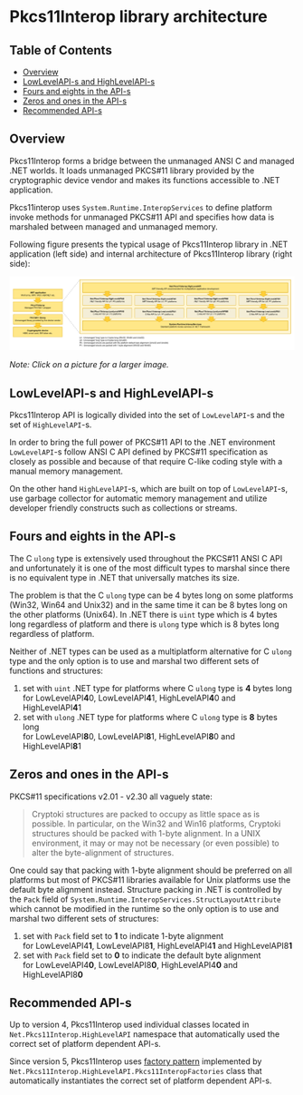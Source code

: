# Pkcs11Interop library architecture

## Table of Contents

* [Overview](#overview)
* [LowLevelAPI-s and HighLevelAPI-s](#lowlevelapi-s-and-highlevelapi-s)
* [Fours and eights in the API-s](#fours-and-eights-in-the-api-s)
* [Zeros and ones in the API-s](#zeros-and-ones-in-the-api-s)
* [Recommended API-s](#recommended-api-s)

## Overview

Pkcs11Interop forms a bridge between the unmanaged ANSI C and managed .NET worlds. It loads unmanaged PKCS#11 library provided by the cryptographic device vendor and makes its functions accessible to .NET application.

Pkcs11interop uses `System.Runtime.InteropServices` to define platform invoke methods for unmanaged PKCS#11 API and specifies how data is marshaled between managed and unmanaged memory.

Following figure presents the typical usage of Pkcs11Interop library in .NET application (left side) and internal architecture of Pkcs11Interop library (right side):

![Pkcs11Interop architecture](images/pkcs11interop-architecture.png?raw=true)

*Note: Click on a picture for a larger image.*

## LowLevelAPI-s and HighLevelAPI-s

Pkcs11Interop API is logically divided into the set of `LowLevelAPI`-s and the set of `HighLevelAPI`-s.

In order to bring the full power of PKCS#11 API to the .NET environment `LowLevelAPI`-s follow ANSI C API defined by PKCS#11 specification as closely as possible and because of that require C-like coding style with a manual memory management.

On the other hand `HighLevelAPI`-s, which are built on top of `LowLevelAPI`-s, use garbage collector for automatic memory management and utilize developer friendly constructs such as collections or streams.

## Fours and eights in the API-s

The C `ulong` type is extensively used throughout the PKCS#11 ANSI C API and unfortunately it is one of the most difficult types to marshal since there is no equivalent type in .NET that universally matches its size.

The problem is that the C `ulong` type can be 4 bytes long on some platforms (Win32, Win64 and Unix32) and in the same time it can be 8 bytes long on the other platforms (Unix64). In .NET there is `uint` type which is 4 bytes long regardless of platform and there is `ulong` type which is 8 bytes long regardless of platform.

Neither of .NET types can be used as a multiplatform alternative for C `ulong` type and the only option is to use and marshal two different sets of functions and structures:

1. set with `uint` .NET type for platforms where C `ulong` type is **4** bytes long  
   for LowLevelAPI**4**0, LowLevelAPI**4**1, HighLevelAPI**4**0 and HighLevelAPI**4**1
2. set with `ulong` .NET type for platforms where C `ulong` type is **8** bytes long  
   for LowLevelAPI**8**0, LowLevelAPI**8**1, HighLevelAPI**8**0 and HighLevelAPI**8**1

## Zeros and ones in the API-s

PKCS#11 specifications v2.01 - v2.30 all vaguely state:

> Cryptoki structures are packed to occupy as little space as is possible. In particular, on the Win32 and Win16 platforms, Cryptoki structures should be packed with 1-byte alignment. In a UNIX environment, it may or may not be necessary (or even possible) to alter the byte-alignment of structures.

One could say that packing with 1-byte alignment should be preferred on all platforms but most of PKCS#11 libraries available for Unix platforms use the default byte alignment instead. Structure packing in .NET is controlled by the `Pack` field of `System.Runtime.InteropServices.StructLayoutAttribute` which cannot be modified in the runtime so the only option is to use and marshal two different sets of structures:

1. set with `Pack` field set to **1** to indicate 1-byte alignment  
   for LowLevelAPI4**1**, LowLevelAPI8**1**, HighLevelAPI4**1** and HighLevelAPI8**1**
2. set with `Pack` field set to **0** to indicate the default byte alignment  
   for LowLevelAPI4**0**, LowLevelAPI8**0**, HighLevelAPI4**0** and HighLevelAPI8**0**

## Recommended API-s

Up to version 4, Pkcs11Interop used individual classes located in `Net.Pkcs11Interop.HighLevelAPI` namespace that automatically used the correct set of platform dependent API-s.

Since version 5, Pkcs11Interop uses [factory pattern](https://en.wikipedia.org/wiki/Abstract_factory_pattern) implemented by `Net.Pkcs11Interop.HighLevelAPI.Pkcs11InteropFactories` class that automatically instantiates the correct set of platform dependent API-s.